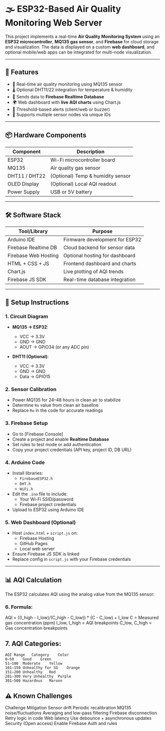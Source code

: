 # 🌫️ ESP32-Based Air Quality Monitoring Web Server

This project implements a real-time **Air Quality Monitoring System** using an **ESP32 microcontroller**, **MQ135 gas sensor**, and **Firebase** for cloud storage and visualization. The data is displayed on a custom **web dashboard**, and optional mobile/web apps can be integrated for multi-node visualization.

---

## 📌 Features

- 📡 Real-time air quality monitoring using MQ135 sensor
- 🌡️ Optional DHT11/22 integration for temperature & humidity
- 🔄 Sends data to **Firebase Realtime Database**
- 🌍 Web dashboard with **live AQI charts** using Chart.js
- 🚨 Threshold-based alerts (client/web or buzzer)
- 🧠 Supports multiple sensor nodes via unique IDs

---

## 📦 Hardware Components

| Component         | Description                    |
|------------------|--------------------------------|
| ESP32            | Wi-Fi microcontroller board     |
| MQ135            | Air quality gas sensor          |
| DHT11 / DHT22    | (Optional) Temp & humidity sensor |
| OLED Display     | (Optional) Local AQI readout    |
| Power Supply     | USB or 5V battery               |

---

## 🛠️ Software Stack

| Tool/Library           | Purpose                                 |
|------------------------|------------------------------------------|
| Arduino IDE            | Firmware development for ESP32           |
| Firebase Realtime DB   | Cloud backend for sensor data            |
| Firebase Web Hosting   | Optional hosting for dashboard           |
| HTML + CSS + JS        | Frontend dashboard and charts            |
| Chart.js               | Live plotting of AQI trends              |
| Firebase JS SDK        | Real-time database integration           |

---

## 🔧 Setup Instructions

### 1. Circuit Diagram

- **MQ135 → ESP32**:
  - VCC → 3.3V
  - GND → GND
  - AOUT → GPIO34 (or any ADC pin)

- **DHT11 (Optional)**:
  - VCC → 3.3V
  - GND → GND
  - Data → GPIO15

### 2. Sensor Calibration

- Power MQ135 for 24–48 hours in clean air to stabilize
- Determine `Ro` value from clean air baseline
- Replace `Ro` in the code for accurate readings

### 3. Firebase Setup

- Go to [Firebase Console]
- Create a project and enable **Realtime Database**
- Set rules to test mode or add authentication
- Copy your project credentials (API key, project ID, DB URL)

### 4. Arduino Code

- Install libraries:
  - `FirebaseESP32.h`
  - `DHT.h`
  - `WiFi.h`
- Edit the `.ino` file to include:
  - Your Wi-Fi SSID/password
  - Firebase project credentials
- Upload to ESP32 using Arduino IDE

### 5. Web Dashboard (Optional)

- Host `index.html` + `script.js` on:
  - Firebase Hosting
  - GitHub Pages
  - Local web server
- Ensure Firebase JS SDK is linked
- Replace config in `script.js` with your Firebase credentials

---

## 📊 AQI Calculation

The ESP32 calculates AQI using the analog value from the MQ135 sensor:

### 6. Formula:

AQI = ((I_high - I_low)/(C_high - C_low)) * (C - C_low) + I_low
C = Measured gas concentration (ppm)
I_low, I_high = AQI breakpoints
C_low, C_high = Gas concentration breakpoints

## 7. AQI Categories:

    AQI Range	Category	Color
    0–50	Good	Green
    51–100	Moderate	Yellow
    101–150	Unhealthy for SG	Orange
    151–200	Unhealthy	Red
    201–300	Very Unhealthy	Purple
    301–500	Hazardous	Maroon

## ⚠️ Known Challenges
Challenge	Mitigation
Sensor drift	Periodic recalibration
MQ135 noise/fluctuations	Averaging and low-pass filtering
Firebase disconnection	Retry logic in code
Web latency	Use debounce + asynchronous updates
Security (Open access)	Enable Firebase Auth and rules
